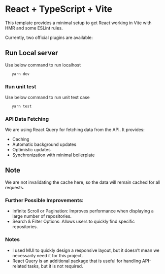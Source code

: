 # React + TypeScript + Vite

This template provides a minimal setup to get React working in Vite with HMR and some ESLint rules.

Currently, two official plugins are available:

## Run Local server

Use below command to run localhost

```js
   yarn dev
```

### Run unit test

Use below command to run unit test case

```js
   yarn test
```

### API Data Fetching

We are using React Query for fetching data from the API. It provides:

- Caching
- Automatic background updates
- Optimistic updates
- Synchronization with minimal boilerplate

## Note

We are not invalidating the cache here, so the data will remain cached for all requests.

### Further Possible Improvements:

- Infinite Scroll or Pagination: Improves performance when displaying a large number of repositories.
- Search & Filter Options: Allows users to quickly find specific repositories.

### Notes

- I used MUI to quickly design a responsive layout, but it doesn’t mean we necessarily need it for this project.
- React Query is an additional package that is useful for handling API-related tasks, but it is not required.
